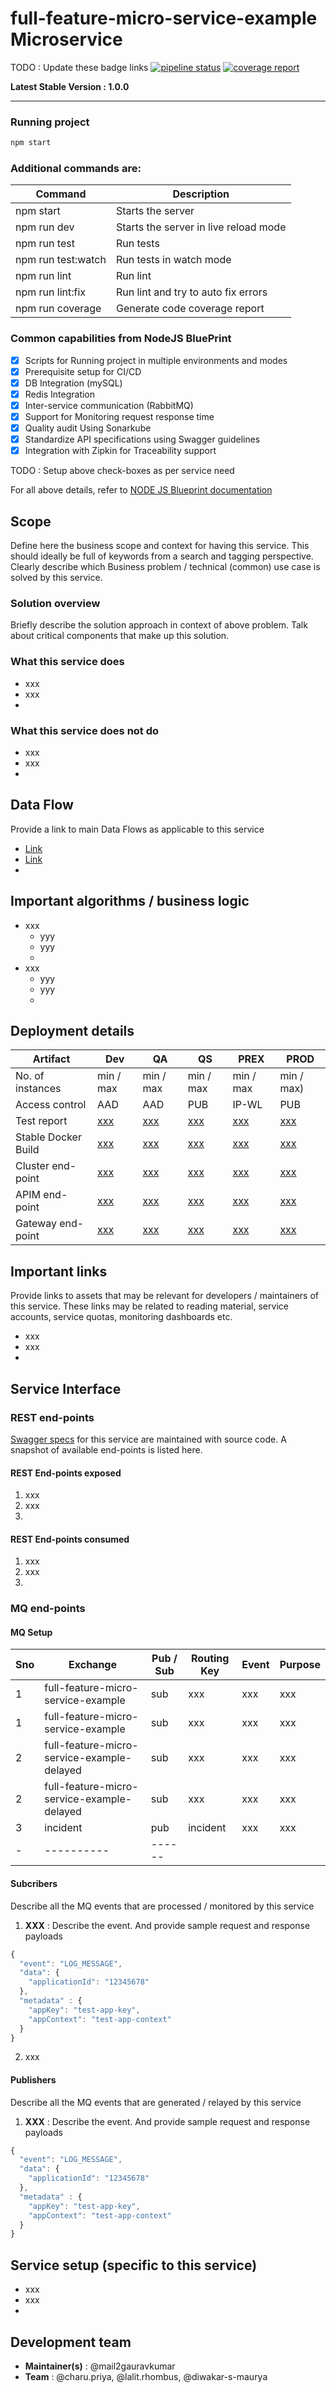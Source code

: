 # full-feature-micro-service-example Microservice

TODO : Update these badge links
[![pipeline status](https://gitlab.com/apifie/nodems/examples/full-feature-micro-service-example/badges/master/pipeline.svg)](https://gitlab.com/apifie/nodems/examples/full-feature-micro-service-example/commits/master)
[![coverage report](https://gitlab.com/apifie/nodems/examples/full-feature-micro-service-example/badges/master/coverage.svg)](https://gitlab.com/apifie/nodems/examples/full-feature-micro-service-example/commits/master)

**Latest Stable Version : 1.0.0**

---
### Running project
```bash
npm start
```

### Additional commands are:

| Command            | Description                                              |
| ------------------ | -------------------------------------------------------- |
| npm start          | Starts the server                                        |
| npm run dev        | Starts the server in live reload mode                    |
| npm run test       | Run tests                                                |
| npm run test:watch | Run tests in watch mode                                  |
| npm run lint       | Run lint                                                 |
| npm run lint:fix   | Run lint and try to auto fix errors                      |
| npm run coverage   | Generate code coverage report                            |

### Common capabilities from NodeJS BluePrint
 * [x] Scripts for Running project in multiple environments and modes
 * [x] Prerequisite setup for CI/CD
 * [x] DB Integration (mySQL)
 * [x] Redis Integration
 * [x] Inter-service communication (RabbitMQ)
 * [x] Support for Monitoring request response time
 * [x] Quality audit Using Sonarkube
 * [x] Standardize API specifications using Swagger guidelines
 * [x] Integration with Zipkin for Traceability support

TODO : Setup above check-boxes as per service need

For all above details, refer to [NODE JS Blueprint documentation](https://gitlab.com/apifie/nodems/node-microservice/wikis/home)

## Scope
Define here the business scope and context for having this service.
This should ideally be full of keywords from a search and tagging perspective.
Clearly describe which Business problem / technical (common) use case is solved by this service.

### Solution overview
Briefly describe the solution approach in context of above problem. Talk about critical components that make up this solution.

### What this service does
* xxx
* xxx
*

### What this service does not do
* xxx
* xxx
*

## Data Flow
Provide a link to main Data Flows as applicable to this service
* [Link]()
* [Link]()
*

## Important algorithms / business logic
* xxx
  * yyy
  * yyy
  *
* xxx
  * yyy
  * yyy
  *
## Deployment details
| Artifact |Dev | QA | QS | PREX | PROD |
|-----|----------|------|------|------|------|
| No. of instances | min / max | min / max | min / max | min / max | min / max) |
| Access control | AAD | AAD | PUB | IP-WL | PUB |
| Test report |[xxx]() | [xxx]() | [xxx]() | [xxx]() | [xxx]() |
| Stable Docker Build |[xxx]() | [xxx]() | [xxx]() | [xxx]() | [xxx]() |
| Cluster end-point |[xxx]() | [xxx]() | [xxx]() | [xxx]() | [xxx]() |
| APIM end-point |[xxx]() | [xxx]() | [xxx]() | [xxx]() | [xxx]() |
| Gateway end-point |[xxx]() | [xxx]() | [xxx]() | [xxx]() | [xxx]() |

## Important links
Provide links to assets that may be relevant for developers / maintainers of this service.
These links may be related to reading material, service accounts, service quotas, monitoring dashboards etc.
* xxx
* xxx
*

## Service Interface

### REST end-points
[Swagger specs]() for this service are maintained with source code.
A snapshot of available end-points is listed here.
#### REST End-points exposed
1. xxx
2. xxx
3.

#### REST End-points consumed
1. xxx
2. xxx
3.

### MQ end-points
#### MQ Setup
| Sno |Exchange | Pub / Sub | Routing Key | Event | Purpose
|-----|----------|------|------|------|------|
|1| full-feature-micro-service-example | sub | xxx | xxx | xxx |
|1| full-feature-micro-service-example | sub | xxx | xxx | xxx |
|2| full-feature-micro-service-example-delayed | sub | xxx | xxx | xxx |
|2| full-feature-micro-service-example-delayed | sub | xxx | xxx | xxx |
|3| incident | pub | incident | xxx | xxx | xxx |
|-|----------|------|

#### Subcribers
Describe all the MQ events that are processed / monitored by this service
1. **XXX** : Describe the event. And provide sample request and response payloads

```javascript
{
  "event": "LOG_MESSAGE",
  "data": {
    "applicationId": "12345678"
  },
  "metadata" : {
    "appKey": "test-app-key",
    "appContext": "test-app-context"
  }
}
```

2. xxx

#### Publishers
Describe all the MQ events that are generated / relayed by this service
1. **XXX** : Describe the event. And provide sample request and response payloads

```javascript
{
  "event": "LOG_MESSAGE",
  "data": {
    "applicationId": "12345678"
  },
  "metadata" : {
    "appKey": "test-app-key",
    "appContext": "test-app-context"
  }
}
```

## Service setup (specific to this service)
* xxx
* xxx
*

## Development team
* **Maintainer(s)** : @mail2gauravkumar
* **Team** : @charu.priya, @lalit.rhombus, @diwakar-s-maurya